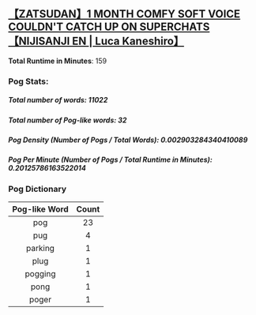 ## [【ZATSUDAN】1 MONTH COMFY SOFT VOICE COULDN'T CATCH UP ON SUPERCHATS【NIJISANJI EN | Luca Kaneshiro】](https://www.youtube.com/watch?v=vsDR_ft3sSU)
**Total Runtime in Minutes**: 159

### **Pog Stats:**

##### **Total number of words**: 11022

##### **Total number of Pog-like words**: 32

##### **Pog Density (Number of Pogs / Total Words)**: 0.002903284340410089

##### **Pog Per Minute (Number of Pogs / Total Runtime in Minutes)**: 0.20125786163522014

### **Pog Dictionary**
**Pog-like Word** | **Count**
:---: | :---:
pog | 23
pug | 4
parking | 1
plug | 1
pogging | 1
pong | 1
poger | 1
